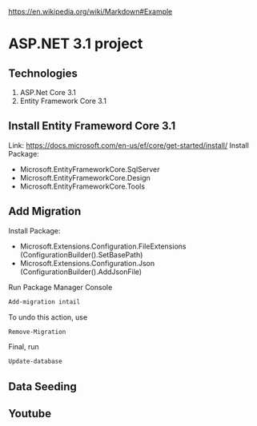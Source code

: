 https://en.wikipedia.org/wiki/Markdown#Example
# ASP.NET 3.1 project
## Technologies
1. ASP.Net Core 3.1
2. Entity Framework Core 3.1
## Install Entity Frameword Core 3.1
Link: https://docs.microsoft.com/en-us/ef/core/get-started/install/
Install Package: 
* Microsoft.EntityFrameworkCore.SqlServer
* Microsoft.EntityFrameworkCore.Design
* Microsoft.EntityFrameworkCore.Tools
## Add Migration
Install Package:
* Microsoft.Extensions.Configuration.FileExtensions (ConfigurationBuilder().SetBasePath)
* Microsoft.Extensions.Configuration.Json (ConfigurationBuilder().AddJsonFile)

Run Package Manager Console
~~~bash
Add-migration intail
~~~
To undo this action, use
~~~bash
Remove-Migration
~~~
Final, run
~~~bash
Update-database
~~~

## Data Seeding
## Youtube